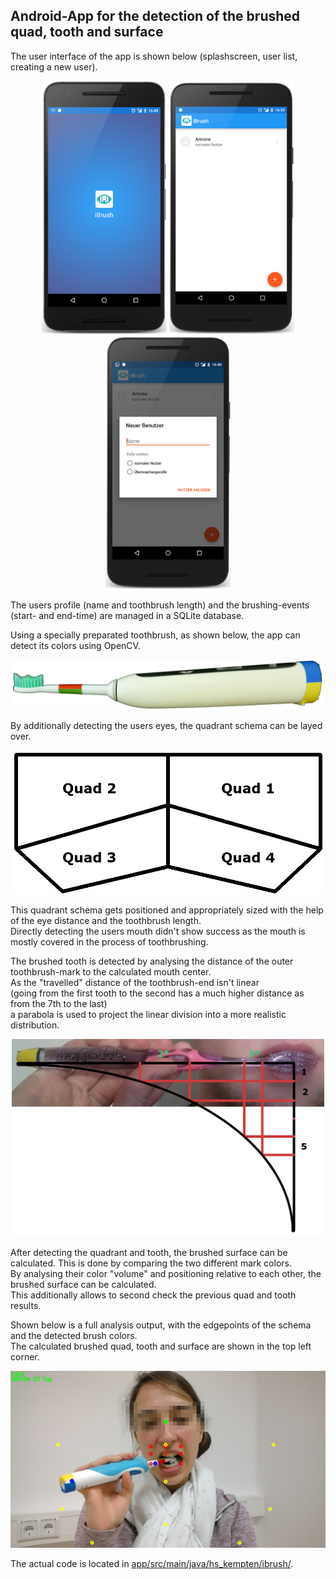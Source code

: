 ## Android-App for the detection of the brushed quad, tooth and surface
The user interface of the app is shown below (splashscreen, user list, creating a new user).
<p align="center">
    <img src="../ui_intro.png" width="200px">
    <img src="../ui_users.png" width="200px"> 
    <img src="../ui_new.png" width="200px">
</p>
The users profile (name and toothbrush length) and the brushing-events (start- and end-time) are managed in a SQLite database.

Using a specially preparated toothbrush, as shown below, the app can detect its colors using OpenCV.

<p align="center">
  <img src="../brush.png" width="500px">
</p>

By additionally detecting the users eyes, the quadrant schema can be layed over.

<p align="center">
  <img src="../schema.png" width="500px">
</p>

This quadrant schema gets positioned and appropriately sized with the help of the eye distance and the toothbrush length.\
Directly detecting the users mouth didn't show success as the mouth is mostly covered in the process of toothbrushing.

The brushed tooth is detected by analysing the distance of the outer toothbrush-mark to the calculated mouth center.\
As the "travelled" distance of the toothbrush-end isn't linear\
(going from the first tooth to the second has a much higher distance as from the 7th to the last)\
a parabola is used to project the linear division into a more realistic distribution.

<p align="center">
  <img src="../tooth.png" width="500px">
</p>

After detecting the quadrant and tooth, the brushed surface can be calculated. This is done by comparing the two different mark colors.\
By analysing their color "volume" and positioning relative to each other, the brushed surface can be calculated.\
This additionally allows to second check the previous quad and tooth results.

Shown below is a full analysis output, with the edgepoints of the schema and the detected brush colors.\
The calculated brushed quad, tooth and surface are shown in the top left corner.

<p align="center">
  <img src="../analysis.png" width="700px">
</p>

The actual code is located in <a href="app/src/main/java/hs_kempten/ibrush/">app/src/main/java/hs_kempten/ibrush/</a>.